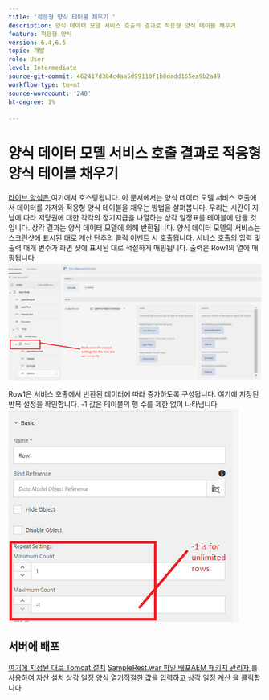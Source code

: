 ```yaml
---
title: '적응형 양식 테이블 채우기 '
description: 양식 데이터 모델 서비스 호출의 결과로 적응형 양식 테이블 채우기
feature: 적응형 양식
version: 6.4,6.5
topic: 개발
role: User
level: Intermediate
source-git-commit: 462417d384c4aa5d99110f1b8dadd165ea9b2a49
workflow-type: tm+mt
source-wordcount: '240'
ht-degree: 1%

---
```



# 양식 데이터 모델 서비스 호출 결과로 적응형 양식 테이블 채우기

[라이브 양식은 ](https://forms.enablementadobe.com/content/dam/formsanddocuments/amortization/jcr:content?wcmmode=disabled)
여기에서 호스팅됩니다. 이 문서에서는 양식 데이터 모델 서비스 호출에서 데이터를 가져와 적응형 양식 테이블을 채우는 방법을 살펴봅니다. 우리는 시간이 지남에 따라 저당권에 대한 각각의 정기지급을 나열하는 상각 일정표를 테이블에 만들 것입니다. 상각 결과는 양식 데이터 모델에 의해 반환됩니다. 양식 데이터 모델의 서비스는 스크린샷에 표시된 대로 계산 단추의 클릭 이벤트 시 호출됩니다. 서비스 호출의 입력 및 출력 매개 변수가 화면 샷에 표시된 대로 적절하게 매핑됩니다. 출력은 Row1의 열에 매핑됩니다
![clickevent](assets/amortization.PNG)

Row1은 서비스 호출에서 반환된 데이터에 따라 증가하도록 구성됩니다. 여기에 지정된 반복 설정을 확인합니다. -1 값은 테이블의 행 수를 제한 없이 나타냅니다
![Row1](assets/rowconfiguration.PNG)

## 서버에 배포

[여기에 지정된 대로 Tomcat 설치](/help/forms/ic-print-channel-tutorial/set-up-tomcat.md)
[SampleRest.war ](https://forms.enablementadobe.com/content/DemoServerBundles/SampleRest.war)
[파일 배포AEM 패키지 관리자 ](assets/amortizationschedule.zip) 를 사용하여 자산 설치
[상각 일정 양식 열기적절한 값을 입력하고 ](http://localhost:4502/content/dam/formsanddocuments/amortization/jcr:content?wcmmode=disabled)
상각 일정 계산 을 클릭합니다


